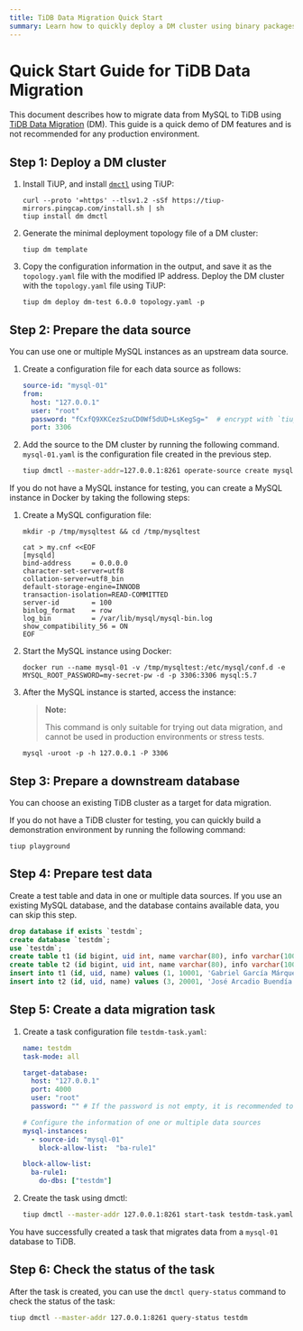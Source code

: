 ```yaml
---
title: TiDB Data Migration Quick Start
summary: Learn how to quickly deploy a DM cluster using binary packages.
---
```


# Quick Start Guide for TiDB Data Migration

This document describes how to migrate data from MySQL to TiDB using [TiDB Data Migration](https://github.com/pingcap/dm) (DM). This guide is a quick demo of DM features and is not recommended for any production environment.

## Step 1: Deploy a DM cluster

1. Install TiUP, and install [`dmctl`](/dm/dmctl-introduction.md) using TiUP:

    
    ```shell
    curl --proto '=https' --tlsv1.2 -sSf https://tiup-mirrors.pingcap.com/install.sh | sh
    tiup install dm dmctl
    ```

2. Generate the minimal deployment topology file of a DM cluster:

    
    ```
    tiup dm template
    ```

3. Copy the configuration information in the output, and save it as the `topology.yaml` file with the modified IP address. Deploy the DM cluster with the `topology.yaml` file using TiUP:

    
    ```shell
    tiup dm deploy dm-test 6.0.0 topology.yaml -p
    ```

## Step 2: Prepare the data source

You can use one or multiple MySQL instances as an upstream data source.

1. Create a configuration file for each data source as follows:

    
    ```yaml
    source-id: "mysql-01"
    from:
      host: "127.0.0.1"
      user: "root"
      password: "fCxfQ9XKCezSzuCD0Wf5dUD+LsKegSg="  # encrypt with `tiup dmctl --encrypt "123456"`
      port: 3306
    ```

2. Add the source to the DM cluster by running the following command. `mysql-01.yaml` is the configuration file created in the previous step.

    
    ```bash
    tiup dmctl --master-addr=127.0.0.1:8261 operate-source create mysql-01.yaml # use one of master_servers as the argument of --master-addr
    ```

If you do not have a MySQL instance for testing, you can create a MySQL instance in Docker by taking the following steps:

1. Create a MySQL configuration file:

    
    ```shell
    mkdir -p /tmp/mysqltest && cd /tmp/mysqltest

    cat > my.cnf <<EOF
    [mysqld]
    bind-address     = 0.0.0.0
    character-set-server=utf8
    collation-server=utf8_bin
    default-storage-engine=INNODB
    transaction-isolation=READ-COMMITTED
    server-id        = 100
    binlog_format    = row
    log_bin          = /var/lib/mysql/mysql-bin.log
    show_compatibility_56 = ON
    EOF
    ```

2. Start the MySQL instance using Docker:

    
    ```shell
    docker run --name mysql-01 -v /tmp/mysqltest:/etc/mysql/conf.d -e MYSQL_ROOT_PASSWORD=my-secret-pw -d -p 3306:3306 mysql:5.7
    ```

3. After the MySQL instance is started, access the instance:

    > **Note:**
    >
    > This command is only suitable for trying out data migration, and cannot be used in production environments or stress tests.

    
    ```shell
    mysql -uroot -p -h 127.0.0.1 -P 3306
    ```

## Step 3: Prepare a downstream database

You can choose an existing TiDB cluster as a target for data migration.

If you do not have a TiDB cluster for testing, you can quickly build a demonstration environment by running the following command:


```shell
tiup playground
```

## Step 4: Prepare test data

Create a test table and data in one or multiple data sources. If you use an existing MySQL database, and the database contains available data, you can skip this step.


```sql
drop database if exists `testdm`;
create database `testdm`;
use `testdm`;
create table t1 (id bigint, uid int, name varchar(80), info varchar(100), primary key (`id`), unique key(`uid`)) DEFAULT CHARSET=utf8mb4 COLLATE=utf8mb4_bin;
create table t2 (id bigint, uid int, name varchar(80), info varchar(100), primary key (`id`), unique key(`uid`)) DEFAULT CHARSET=utf8mb4 COLLATE=utf8mb4_bin;
insert into t1 (id, uid, name) values (1, 10001, 'Gabriel García Márquez'), (2, 10002, 'Cien años de soledad');
insert into t2 (id, uid, name) values (3, 20001, 'José Arcadio Buendía'), (4, 20002, 'Úrsula Iguarán'), (5, 20003, 'José Arcadio');
```

## Step 5: Create a data migration task

1. Create a task configuration file `testdm-task.yaml`:

    
    ```yaml
    name: testdm
    task-mode: all

    target-database:
      host: "127.0.0.1"
      port: 4000
      user: "root"
      password: "" # If the password is not empty, it is recommended to use a password encrypted with dmctl.

    # Configure the information of one or multiple data sources
    mysql-instances:
      - source-id: "mysql-01"
        block-allow-list:  "ba-rule1"

    block-allow-list:
      ba-rule1:
        do-dbs: ["testdm"]
    ```

2. Create the task using dmctl:

    
    ```bash
    tiup dmctl --master-addr 127.0.0.1:8261 start-task testdm-task.yaml
    ```

You have successfully created a task that migrates data from a `mysql-01` database to TiDB.

## Step 6: Check the status of the task

After the task is created, you can use the `dmctl query-status` command to check the status of the task:


```bash
tiup dmctl --master-addr 127.0.0.1:8261 query-status testdm
```
